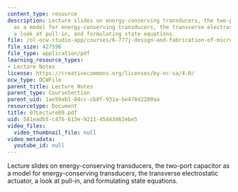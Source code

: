 ```yaml
---
content_type: resource
description: Lecture slides on energy-conserving transducers, the two-port capacitor
  as a model for energy-conserving transducers, the transverse electrostatic actuator,
  a look at pull-in, and formulating state equations.
file: /ol-ocw-studio-app/courses/6-777j-design-and-fabrication-of-microelectromechanical-devices-spring-2007/581eadb5c476613e921145d43462ebe5_07Lecture09.pdf
file_size: 427596
file_type: application/pdf
learning_resource_types:
- Lecture Notes
license: https://creativecommons.org/licenses/by-nc-sa/4.0/
ocw_type: OCWFile
parent_title: Lecture Notes
parent_type: CourseSection
parent_uid: 1ae59ab1-84cc-cb8f-931a-be478d2280aa
resourcetype: Document
title: 07Lecture09.pdf
uid: 581eadb5-c476-613e-9211-45d43462ebe5
video_files:
  video_thumbnail_file: null
video_metadata:
  youtube_id: null
---
```

Lecture slides on energy-conserving transducers, the two-port capacitor as a model for energy-conserving transducers, the transverse electrostatic actuator, a look at pull-in, and formulating state equations.